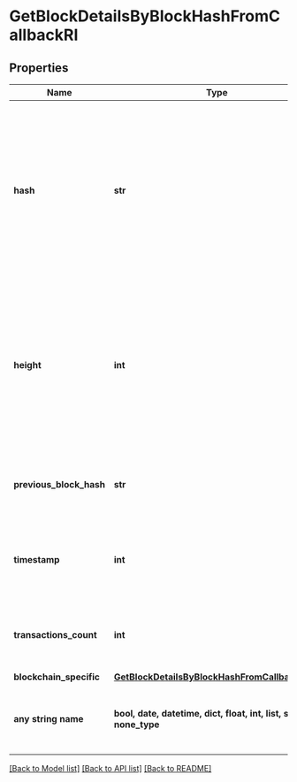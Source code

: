 # GetBlockDetailsByBlockHashFromCallbackRI


## Properties
Name | Type | Description | Notes
------------ | ------------- | ------------- | -------------
**hash** | **str** | Represents the hash of the block, which is its unique identifier. It represents a cryptographic digital fingerprint made by hashing the block header twice through the SHA256 algorithm. | 
**height** | **int** | Represents the number of blocks in the blockchain preceding this specific block. Block numbers have no gaps. A blockchain usually starts with block 0 called the \&quot;Genesis block\&quot;. | 
**previous_block_hash** | **str** | Represents the hash of the previous block, also known as the parent block. | 
**timestamp** | **int** | Defines the exact date/time when this block was mined in Unix Timestamp. | 
**transactions_count** | **int** | Represents the total number of all transactions as part of this block. | 
**blockchain_specific** | [**GetBlockDetailsByBlockHashFromCallbackRIBS**](GetBlockDetailsByBlockHashFromCallbackRIBS.md) |  | 
**any string name** | **bool, date, datetime, dict, float, int, list, str, none_type** | any string name can be used but the value must be the correct type | [optional]

[[Back to Model list]](../README.md#documentation-for-models) [[Back to API list]](../README.md#documentation-for-api-endpoints) [[Back to README]](../README.md)


